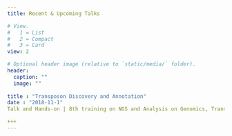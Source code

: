 ```yaml
---
title: Recent & Upcoming Talks

# View.
#   1 = List
#   2 = Compact
#   3 = Card
view: 2

# Optional header image (relative to `static/media/` folder).
header:
  caption: ""
  image: ""
  
title : "Transposon Discovery and Annotation"
date : "2018-11-1"
Talk and Hands-on | 8th training on NGS and Analysis on Genomics, Transcriptome and transposons | Bengaluru, India, Nov. 2018 | 

+++ 
---
```

